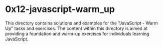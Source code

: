 # 0x12-javascript-warm_up

This directory contains solutions and examples for the "JavaScript - Warm Up" tasks and exercises. The content within this directory is aimed at providing a foundation and warm-up exercises for individuals learning JavaScript.